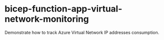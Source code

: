 # bicep-function-app-virtual-network-monitoring
Demonstrate how to track Azure Virtual Network IP addresses consumption.
